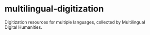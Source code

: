 # multilingual-digitization
Digitization resources for multiple languages, collected by Multilingual Digital Humanities.
